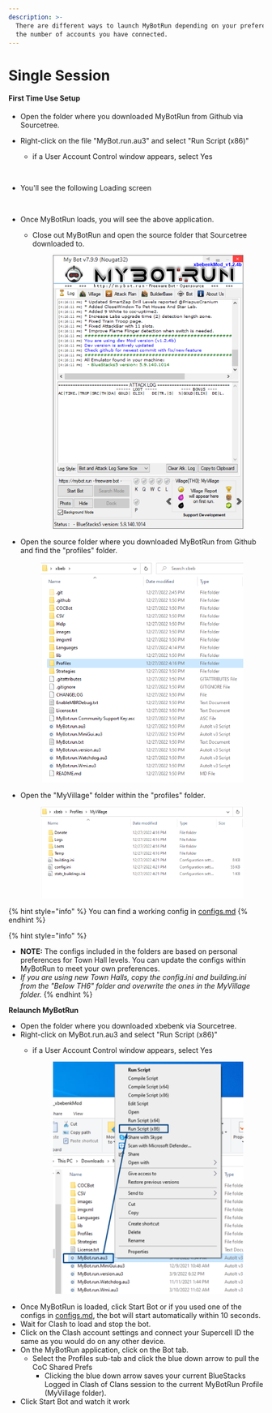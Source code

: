 ```yaml
---
description: >-
  There are different ways to launch MyBotRun depending on your preferences and
  the number of accounts you have connected.
---
```


# Single Session

#### First Time Use Setup

* Open the folder where you downloaded MyBotRun from Github via Sourcetree.
* Right-click on the file "MyBot.run.au3" and select "Run Script (x86)"
  *   if a User Account Control window appears, select Yes

      <div align="left" data-full-width="true">

      <figure><img src="https://github.com/smbridges91/MBR-xbebenk/raw/main/Images/Usage/MyBotRun_01.png" alt=""><figcaption></figcaption></figure>

      </div>
*   You'll see the following Loading screen

    <div align="left">

    <figure><img src="https://github.com/smbridges91/MBR-xbebenk/raw/main/Images/Usage/MyBotRun_04.png" alt=""><figcaption></figcaption></figure>

    </div>
* Once MyBotRun loads, you will see the above application.
  *   Close out MyBotRun and open the source folder that Sourcetree downloaded to.

      <div align="left">

      <figure><img src="../.gitbook/assets/image (62).png" alt=""><figcaption></figcaption></figure>

      </div>
*   Open the source folder where you downloaded MyBotRun from Github and find the "profiles" folder.

    <div align="left">

    <figure><img src="../.gitbook/assets/image (34).png" alt=""><figcaption></figcaption></figure>

    </div>
*   Open the "MyVillage" folder within the "profiles" folder.

    <div align="left">

    <figure><img src="../.gitbook/assets/image (22).png" alt=""><figcaption></figcaption></figure>

    </div>

{% hint style="info" %}
You can find a working config in [configs.md](../files/configs.md "mention")
{% endhint %}

{% hint style="info" %}
* **NOTE:** The configs included in the folders are based on personal preferences for Town Hall levels. You can update the configs within MyBotRun to meet your own preferences.
* _If you are using new Town Halls, copy the config.ini and building.ini from the "Below TH6" folder and overwrite the ones in the MyVillage folder._
{% endhint %}

**Relaunch MyBotRun**

* Open the folder where you downloaded xbebenk via Sourcetree.
* Right-click on MyBot.run.au3 and select "Run Script (x86)"
  *   if a User Account Control window appears, select Yes

      <div align="left">

      <figure><img src="../.gitbook/assets/image (25).png" alt=""><figcaption></figcaption></figure>

      </div>
* Once MyBotRun is loaded, click Start Bot or if you used one of the configs in [configs.md](../files/configs.md "mention"), the bot will start automatically within 10 seconds.
* Wait for Clash to load and stop the bot.
* Click on the Clash account settings and connect your Supercell ID the same as you would do on any other device.
* On the MyBotRun application, click on the Bot tab.
  * Select the Profiles sub-tab and click the blue down arrow to pull the CoC Shared Prefs
    * Clicking the blue down arrow saves your current BlueStacks Logged in Clash of Clans session to the current MyBotRun Profile (MyVillage folder).
* Click Start Bot and watch it work
